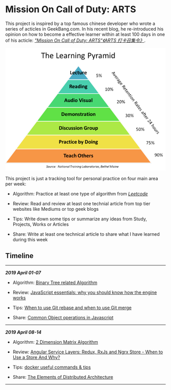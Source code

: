 # Mission On Call of Duty: ARTS

This project is inspired by a top famous chinese developer who wrote a series of acticles in GeekBang.com. In his recent blog, he re-introduced his opinion on how to become a effective learner within at least 100 days in one of his acticle: *["Mission On Call of Duty: ARTS"《ARTS 打卡召集令》](https://time.geekbang.org/column/article/85839)*.

![The Learning Pyramid](./files/learning_pyramid.png)  

This project is just a tracking tool for personal practice on four main area per week:

- Algorithm: Practice at least one type of algorithm from *[Leetcode](https://leetcode.com/)*

- Review: Read and review at least one technial article from top tier websites like Mediums or top geek blogs

- Tips: Write down some tips or summarize any ideas from Study, Projects, Works or Articles

- Share: Write at least one technical article to share what I have learned during this week  

## Timeline

---

***2019 April 01-07***

- Algorithm: [Binary Tree related Algorithm](0-Algorithm/20190407-alg.md)

- Review: [JavaScript essentials: why you should know how the engine works](1-Review/20190407-review.md)

- Tips: [When to use Git rebase and when to use Git merge](2-Tips/20190407-tips.md)

- Share: [Common Object operations in Javascript](3-Share/20190407-share.md)

---

***2019 April 08-14***

- Algorithm: [2 Dimension Matrix Algorithm](0-Algorithm/20190414-alg.md)

- Review: [Angular Service Layers: Redux, RxJs and Ngrx Store - When to Use a Store And Why?](1-Review/20190414-review.md)

- Tips: [docker useful commands & tips](2-Tips/20190414-tips.md)

- Share: [The Elements of Distributed Architecture](3-Share/20190414-share.md)

---
